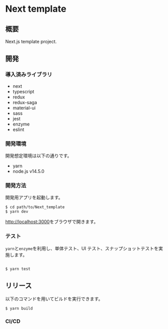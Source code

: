 # Next template

## 概要

Next.js template project.

## 開発

### 導入済みライブラリ

- next
- typescript
- redux
- redux-saga
- material-ui
- sass
- jest
- enzyme
- eslint

### 開発環境

開発想定環境は以下の通りです。

- yarn
- node.js v14.5.0

### 開発方法

開発用アプリを起動します。

```console
$ cd path/to/Next_template
$ yarn dev
```

[http://localhost:3000](http://localhost:3000)をブラウザで開きます。

### テスト

`yarn`と`enzyme`を利用し、単体テスト、UI テスト、スナップショットテストを実施します。

```

$ yarn test

```

## リリース

以下のコマンドを用いてビルドを実行できます。

```
$ yarn build
```

### CI/CD
